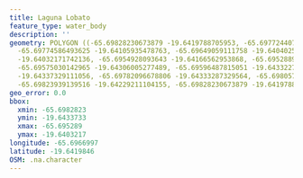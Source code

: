 ```yaml
---
title: Laguna Lobato
feature_type: water_body
description: ''
geometry: POLYGON ((-65.69828230673879 -19.6419788705953, -65.69772440726354 -19.64156458390569,
  -65.69774586493625 -19.64105935478763, -65.69649059111758 -19.64040255455815, -65.69568592841331
  -19.64032171742136, -65.6954928093643 -19.64166562953868, -65.69528896147891 -19.64254472385949,
  -65.69575030142965 -19.64306005277489, -65.69596487815051 -19.6433227688399, -65.69700557524833
  -19.64337329111056, -65.69782096678806 -19.64333287329564, -65.6980570011816 -19.64266597787077,
  -65.69823939139516 -19.64229211104155, -65.69828230673879 -19.6419788705953))
geo_error: 0.0
bbox:
  xmin: -65.6982823
  ymin: -19.6433733
  xmax: -65.695289
  ymax: -19.6403217
longitude: -65.6966997
latitude: -19.6419846
OSM: .na.character
---
```

